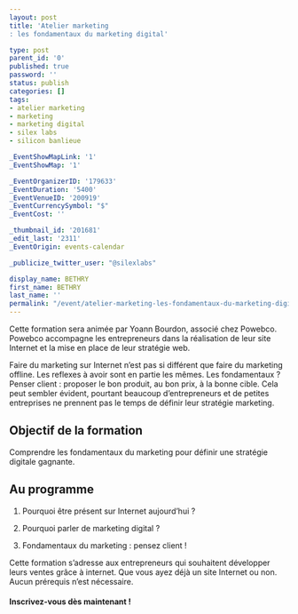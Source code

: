 ```yaml
---
layout: post
title: 'Atelier marketing
: les fondamentaux du marketing digital'

type: post
parent_id: '0'
published: true
password: ''
status: publish
categories: []
tags:
- atelier marketing
- marketing
- marketing digital
- silex labs
- silicon banlieue

_EventShowMapLink: '1'
_EventShowMap: '1'

_EventOrganizerID: '179633'
_EventDuration: '5400'
_EventVenueID: '200919'
_EventCurrencySymbol: "$"
_EventCost: ''

_thumbnail_id: '201681'
_edit_last: '2311'
_EventOrigin: events-calendar

_publicize_twitter_user: "@silexlabs"

display_name: BETHRY
first_name: BETHRY
last_name: ''
permalink: "/event/atelier-marketing-les-fondamentaux-du-marketing-digital/"
---
```




Cette formation sera animée par Yoann Bourdon, associé chez Powebco. Powebco accompagne les entrepreneurs dans la réalisation de leur site Internet et la mise en place de leur stratégie web.

Faire du marketing sur Internet n’est pas si différent que faire du marketing offline. Les reflexes à avoir sont en partie les mêmes. Les fondamentaux ? Penser client
: proposer le bon produit, au bon prix, à la bonne cible. Cela peut sembler évident, pourtant beaucoup d’entrepreneurs et de petites entreprises ne prennent pas le temps de définir leur stratégie marketing.

Objectif de la formation
------------------------

Comprendre les fondamentaux du marketing pour définir une stratégie digitale gagnante.

Au programme
------------

1.  Pourquoi être présent sur Internet aujourd’hui ?
    

2.  Pourquoi parler de marketing digital ?
    

3.  Fondamentaux du marketing
: pensez client !
    

Cette formation s’adresse aux entrepreneurs qui souhaitent développer leurs ventes grâce à internet. Que vous ayez déjà un site Internet ou non. Aucun prérequis n’est nécessaire.

#### Inscrivez-vous dès maintenant !